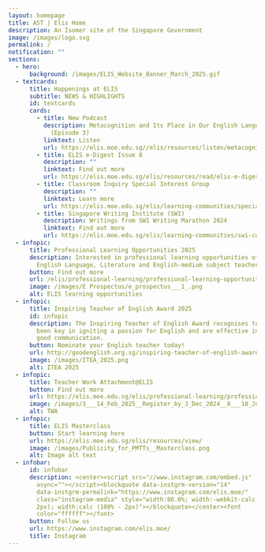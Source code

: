 ```yaml
---
layout: homepage
title: AST | Elis Home
description: An Isomer site of the Singapore Government
image: /images/logo.svg
permalink: /
notification: ""
sections:
  - hero:
      background: /images/ELIS_Website_Banner_March_2025.gif
  - textcards:
      title: Happenings at ELIS
      subtitle: NEWS & HIGHLIGHTS
      id: textcards
      cards:
        - title: New Podcast
          description: Metacognition and Its Place in Our English Language Classrooms
            (Episode 3)
          linktext: Listen
          url: https://elis.moe.edu.sg//elis/resources/listen/metacognition-and-its-place-in-our-english-language-classrooms-episode-3/
        - title: ELIS e-Digest Issue 8
          description: ""
          linktext: Find out more
          url: https://elis.moe.edu.sg/elis/resources/read/elis-e-digest-new/
        - title: Classroom Inquiry Special Interest Group
          description: ""
          linktext: Learn more
          url: https://elis.moe.edu.sg/elis/learning-communities/special-interest-group/
        - title: Singapore Writing Institute (SWI)
          description: Writings from SWI Writing Marathon 2024
          linktext: Find out more
          url: https://elis.moe.edu.sg/elis/learning-communities/swi-continuity-activities/writing-marathon-2024-wanderlust-chronicles/
  - infopic:
      title: Professional Learning Opportunities 2025
      description: Interested in professional learning opportunities offered to
        English Language, Literature and English-medium subject teachers?
      button: Find out more
      url: /elis/professional-learning/professional-learning-opportunities/
      image: /images/E Prospectus/e_prospectus___1_.png
      alt: ELIS learning opportunities
  - infopic:
      title: Inspiring Teacher of English Award 2025
      id: infopic
      description: The Inspiring Teacher of English Award recognises teachers who have
        been key in igniting a passion for English and are effective in teaching
        good communication.
      button: Nominate your English teacher today!
      url: http://goodenglish.org.sg/inspiring-teacher-of-english-award/nomination-information
      image: /images/ITEA_2025.png
      alt: ITEA 2025
  - infopic:
      title: Teacher Work Attachment@ELIS
      button: Find out more
      url: https://elis.moe.edu.sg/elis/professional-learning/professional-learning-opportunities/teacher-work-attachment-elis/
      image: /images/3___14_Feb_2025__Register_by_3_Dec_2024__8___18_July_2025__Register_by_8_May_2025_.jpg
      alt: TWA
  - infopic:
      title: ELIS Masterclass
      button: Start learning here
      url: https://elis.moe.edu.sg/elis/resources/view/
      image: /images/Publicity_for_PMTTs__Masterclass.png
      alt: Image alt text
  - infobar:
      id: infobar
      description: <center><script src="//www.instagram.com/embed.js"
        async=""></script><blockquote data-instgrm-version="14"
        data-instgrm-permalink="https://www.instagram.com/elis.moe/"
        class="instagram-media" style="width:80.0%; width:-webkit-calc (100% -
        2px); width:calc (100% - 2px)"></blockquote></center><font
        color="ffffff"></font>
      button: Follow us
      url: https://www.instagram.com/elis.moe/
      title: Instagram
---
```

